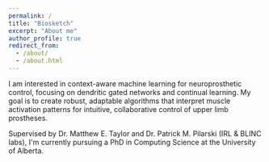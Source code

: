 ```yaml
---
permalink: /
title: "Biosketch"
excerpt: "About me"
author_profile: true
redirect_from: 
  - /about/
  - /about.html
---
```


<!-- I am a PhD candidate at the University of Alberta, supervised by [Matthew E. Taylor](https://drmatttaylor.net/) and [Patrick Pilarski](https://sites.ualberta.ca/~pilarski/). I am broadly interested in biomechatronics and machine learning, specifically to build adaptable control systems for upper limb smart prostheses.  -->

I am interested in context-aware machine learning for neuroprosthetic control, focusing on dendritic gated networks and continual learning. My goal is to create robust, adaptable algorithms that interpret muscle activation patterns for intuitive, collaborative control of upper limb prostheses. 

Supervised by Dr. Matthew E. Taylor and Dr. Patrick M. Pilarski (IRL & BLINC labs), I'm currently pursuing a PhD in Computing Science at the University of Alberta. 

<!-- I am currently pursuing a PhD in Computing Science under the supervision of [Dr. Matthew E. Taylor](https://drmatttaylor.net/) and [Dr. Patrick Pilarski](https://sites.ualberta.ca/~pilarski/) in the IRL and BLINC labs, respectively. I received a BSc with Honors in Computing Science from the University of Alberta in 2019 and an MSc in Computing Science from the University of Alberta in 2022.  -->

<!-- Her research interests include reinforcement learning, human-robot interaction, biomechatronics, and assistive robotics. Drawing inspiration from her anatomical studies with [Dr. Pierre Lemelin](https://www.ualberta.ca/medicine/about/people/details.html?n=pierre-lemelin), Laura’s research aims to develop adaptive control methods for upper limb prostheses with the goal of increased functionality, usability, reliability, and safety in the real-world.

During her undergraduate and master’s studies, Laura worked with the [Computer Vision and Robotics Research](http://webdocs.cs.ualberta.ca/~vis/) group led by [Dr. Martin Jägersand](https://webdocs.cs.ualberta.ca/~jag/). She advanced a cohesive perspective on assistive technology by unifying the strengths of robotics research with the specific needs of the intended users. Based on these findings, Laura prototyped a robotic learner that can adjust to the user’s needs through basic feedback, making wheelchair-mounted robotic manipulators more user-friendly.

Before finishing her master’s degree, Laura worked as an Associate Machine Learning Scientist on the Advanced Technology team at [Amii](https://www.amii.ca/) for a year. She developed a machine learning-based decision making system for [Attabotics](https://www.attabotics.com/), which enhanced the efficiency of their fully autonomous robotic warehouse.

In her free time, Laura enjoys nature, playing piano, and board games. -->

<!-- A data-driven personal website
======
Like many other Jekyll-based GitHub Pages templates, academicpages makes you separate the website's content from its form. The content & metadata of your website are in structured markdown files, while various other files constitute the theme, specifying how to transform that content & metadata into HTML pages. You keep these various markdown (.md), YAML (.yml), HTML, and CSS files in a public GitHub repository. Each time you commit and push an update to the repository, the [GitHub pages](https://pages.github.com/) service creates static HTML pages based on these files, which are hosted on GitHub's servers free of charge.

Many of the features of dynamic content management systems (like Wordpress) can be achieved in this fashion, using a fraction of the computational resources and with far less vulnerability to hacking and DDoSing. You can also modify the theme to your heart's content without touching the content of your site. If you get to a point where you've broken something in Jekyll/HTML/CSS beyond repair, your markdown files describing your talks, publications, etc. are safe. You can rollback the changes or even delete the repository and start over -- just be sure to save the markdown files! Finally, you can also write scripts that process the structured data on the site, such as [this one](https://github.com/academicpages/academicpages.github.io/blob/master/talkmap.ipynb) that analyzes metadata in pages about talks to display [a map of every location you've given a talk](https://academicpages.github.io/talkmap.html).

Getting started
======
1. Register a GitHub account if you don't have one and confirm your e-mail (required!)
1. Fork [this repository](https://github.com/academicpages/academicpages.github.io) by clicking the "fork" button in the top right. 
1. Go to the repository's settings (rightmost item in the tabs that start with "Code", should be below "Unwatch"). Rename the repository "[your GitHub username].github.io", which will also be your website's URL.
1. Set site-wide configuration and create content & metadata (see below -- also see [this set of diffs](http://archive.is/3TPas) showing what files were changed to set up [an example site](https://getorg-testacct.github.io) for a user with the username "getorg-testacct")
1. Upload any files (like PDFs, .zip files, etc.) to the files/ directory. They will appear at https://[your GitHub username].github.io/files/example.pdf.  
1. Check status by going to the repository settings, in the "GitHub pages" section

Site-wide configuration
------
The main configuration file for the site is in the base directory in [_config.yml](https://github.com/academicpages/academicpages.github.io/blob/master/_config.yml), which defines the content in the sidebars and other site-wide features. You will need to replace the default variables with ones about yourself and your site's github repository. The configuration file for the top menu is in [_data/navigation.yml](https://github.com/academicpages/academicpages.github.io/blob/master/_data/navigation.yml). For example, if you don't have a portfolio or blog posts, you can remove those items from that navigation.yml file to remove them from the header. 

Create content & metadata
------
For site content, there is one markdown file for each type of content, which are stored in directories like _publications, _talks, _posts, _teaching, or _pages. For example, each talk is a markdown file in the [_talks directory](https://github.com/academicpages/academicpages.github.io/tree/master/_talks). At the top of each markdown file is structured data in YAML about the talk, which the theme will parse to do lots of cool stuff. The same structured data about a talk is used to generate the list of talks on the [Talks page](https://academicpages.github.io/talks), each [individual page](https://academicpages.github.io/talks/2012-03-01-talk-1) for specific talks, the talks section for the [CV page](https://academicpages.github.io/cv), and the [map of places you've given a talk](https://academicpages.github.io/talkmap.html) (if you run this [python file](https://github.com/academicpages/academicpages.github.io/blob/master/talkmap.py) or [Jupyter notebook](https://github.com/academicpages/academicpages.github.io/blob/master/talkmap.ipynb), which creates the HTML for the map based on the contents of the _talks directory).

**Markdown generator**

I have also created [a set of Jupyter notebooks](https://github.com/academicpages/academicpages.github.io/tree/master/markdown_generator
) that converts a CSV containing structured data about talks or presentations into individual markdown files that will be properly formatted for the academicpages template. The sample CSVs in that directory are the ones I used to create my own personal website at stuartgeiger.com. My usual workflow is that I keep a spreadsheet of my publications and talks, then run the code in these notebooks to generate the markdown files, then commit and push them to the GitHub repository.

How to edit your site's GitHub repository
------
Many people use a git client to create files on their local computer and then push them to GitHub's servers. If you are not familiar with git, you can directly edit these configuration and markdown files directly in the github.com interface. Navigate to a file (like [this one](https://github.com/academicpages/academicpages.github.io/blob/master/_talks/2012-03-01-talk-1.md) and click the pencil icon in the top right of the content preview (to the right of the "Raw | Blame | History" buttons). You can delete a file by clicking the trashcan icon to the right of the pencil icon. You can also create new files or upload files by navigating to a directory and clicking the "Create new file" or "Upload files" buttons. 

Example: editing a markdown file for a talk
![Editing a markdown file for a talk](/images/editing-talk.png)

For more info
------
More info about configuring academicpages can be found in [the guide](https://academicpages.github.io/markdown/). The [guides for the Minimal Mistakes theme](https://mmistakes.github.io/minimal-mistakes/docs/configuration/) (which this theme was forked from) might also be helpful. -->
